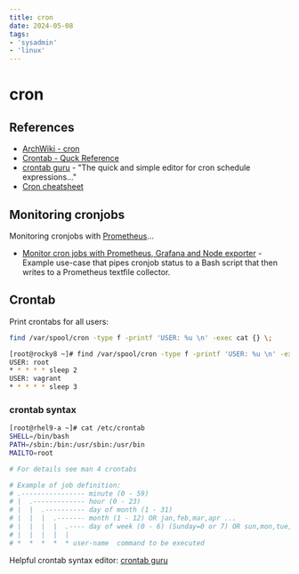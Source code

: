 ```yaml
---
title: cron
date: 2024-05-08
tags:
- 'sysadmin'
- 'linux'
---
```


# cron

## References

* [ArchWiki - cron](https://wiki.archlinux.org/title/cron)
* [Crontab - Quck Reference](https://www.adminschoice.com/crontab-quick-reference)
* [crontab guru](https://crontab.guru/) - "The quick and simple editor for cron schedule expressions..."
* [Cron cheatsheet](https://devhints.io/cron)

## Monitoring cronjobs

Monitoring cronjobs with [Prometheus](202405081011-prometheus.md)...

* [Monitor cron jobs with Prometheus, Grafana and Node exporter](https://janikvonrotz.ch/2020/09/07/monitor-cron-jobs-with-prometheus-grafana-and-node-exporter/) - Example use-case that pipes cronjob status to a Bash script that then writes to a Prometheus textfile collector.

## Crontab

Print crontabs for all users:

```bash
find /var/spool/cron -type f -printf 'USER: %u \n' -exec cat {} \;
```

```bash
[root@rocky8 ~]# find /var/spool/cron -type f -printf 'USER: %u \n' -exec cat {} \;
USER: root 
* * * * * sleep 2
USER: vagrant 
* * * * * sleep 3
```

### crontab syntax

```bash
[root@rhel9-a ~]# cat /etc/crontab
SHELL=/bin/bash
PATH=/sbin:/bin:/usr/sbin:/usr/bin
MAILTO=root

# For details see man 4 crontabs

# Example of job definition:
# .---------------- minute (0 - 59)
# |  .------------- hour (0 - 23)
# |  |  .---------- day of month (1 - 31)
# |  |  |  .------- month (1 - 12) OR jan,feb,mar,apr ...
# |  |  |  |  .---- day of week (0 - 6) (Sunday=0 or 7) OR sun,mon,tue,wed,thu,fri,sat
# |  |  |  |  |
# *  *  *  *  * user-name  command to be executed
```

Helpful crontab syntax editor: [crontab guru](https://crontab.guru/)

